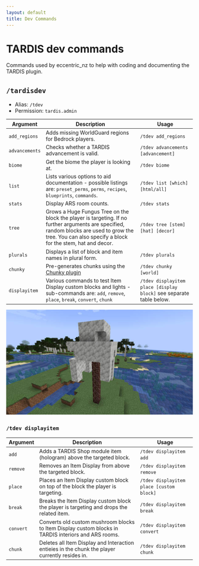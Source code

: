 ```yaml
---
layout: default
title: Dev Commands
---
```


# TARDIS dev commands

Commands used by eccentric_nz to help with coding and documenting the TARDIS plugin.

## `/tardisdev`

* Alias: `/tdev`
* Permission: `tardis.admin`

| Argument       | Description                                                                                                                                                                                              | Usage                                                               |
|----------------|----------------------------------------------------------------------------------------------------------------------------------------------------------------------------------------------------------|---------------------------------------------------------------------|
| `add_regions`  | Adds missing WorldGuard regions for Bedrock players.                                                                                                                                                     | `/tdev add_regions`                                                 |
| `advancements` | Checks whether a TARDIS advancement is valid.                                                                                                                                                            | `/tdev advancements [advancement]`                                  |
| `biome`        | Get the biome the player is looking at.                                                                                                                                                                  | `/tdev biome`                                                       |
| `list`         | Lists various options to aid documentation - possible listings are: `preset_perms`, `perms`, `recipes`, `blueprints`, `commands`.                                                                        | `/tdev list [which] [html/all]`                                     |
| `stats`        | Display ARS room counts.                                                                                                                                                                                 | `/tdev stats`                                                       |
| `tree`         | Grows a Huge Fungus Tree on the block the player is targeting. If no further arguments are specified, random blocks are used to grow the tree. You can also specify a block for the stem, hat and decor. | `/tdev tree [stem] [hat] [decor]`                                   |
| `plurals`      | Displays a list of block and item names in plural form.                                                                                                                                                  | `/tdev plurals`                                                     |
| `chunky`       | Pre-generates chunks using the [Chunky plugin](https://www.spigotmc.org/resources/chunky.81534/)                                                                                                         | `/tdev chunky [world]`                                              |
| `displayitem`  | Various commands to test Item Display custom blocks and lights - sub-commands are: `add`, `remove`, `place`, `break`, `convert`, `chunk`                                                                 | `/tdev displayitem place [display block]` see separate table below. |

![Custom tree](/images/docs/tree.jpg)

### `/tdev displayitem`

| Argument  | Description                                                                                          | Usage                                    |
|-----------|------------------------------------------------------------------------------------------------------|------------------------------------------|
| `add`     | Adds a TARDIS Shop module item (hologram) above the targeted block.                                  | `/tdev displayitem add`                  |
| `remove`  | Removes an Item Display from above the targeted block.                                               | `/tdev displayitem remove`               |
| `place`   | Places an Item Display custom block on top of the block the player is targeting.                     | `/tdev displayitem place [custom block]` |
| `break`   | Breaks the Item Display custom block the player is targeting and drops the related item.             | `/tdev displayitem break`                |
| `convert` | Converts old custom mushroom blocks to Item Display custom blocks in TARDIS interiors and ARS rooms. | `/tdev displayitem convert`              |
| `chunk`   | Deletes all Item Display and Interaction entieies in the chunk the player currently resides in.      | `/tdev displayitem chunk`                |
